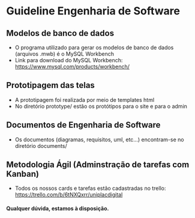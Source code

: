 # Guideline Engenharia de Software

## Modelos de banco de dados

- O programa utilizado para gerar os modelos de banco de dados (arquivos .mwb) é o MySQL Workbench
- Link para download do MySQL Workbench: <https://www.mysql.com/products/workbench/>


## Prototipagem das telas

- A prototipagem foi realizada por meio de templates html
- No diretório prototype/ estão os protótipos para o site e para o admin


## Documentos de Engenharia de Software

- Os documentos (diagramas, requisitos, uml, etc...) encontram-se no diretório documents/


## Metodologia Ágil (Adminstração de tarefas com Kanban)

- Todos os nossos cards e tarefas estão cadastradas no trello: https://trello.com/b/6tNXQxrr/uniplacdigital


#### Qualquer dúvida, estamos à disposição.